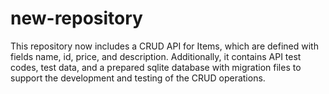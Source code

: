 # new-repository

This repository now includes a CRUD API for Items, which are defined with fields name, id, price, and description. Additionally, it contains API test codes, test data, and a prepared sqlite database with migration files to support the development and testing of the CRUD operations.
